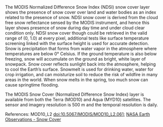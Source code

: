 The MODIS Normalized Difference Snow Index (NDSI) snow cover layer shows the presence of snow cover over land and water bodies as an index related to the presence of snow. NDSI snow cover is derived from the cloud free snow reflectance sensed by the MODIS instrument, and hence this layer shows presence of snow during day time and under cloud clear condition only. NDSI snow cover though could be retrieved in the valid range of (0, 1.0) at every pixel, additional tests like surface temperature screening linked with the surface height is used for accurate detection. Snow is precipitation that forms from water vapor in the atmosphere where temperatures are below 0° Celsius. If the ground temperature is also below freezing, snow will accumulate on the ground as bright, white layer of snowpack. Snow cover reflects sunlight back into the atmosphere, helping to cool the Earth’s surface. Snowmelt is used for drinking water, water for crop irrigation, and can moisturize soil to reduce the risk of wildfire in many areas in the world. When snow melts in the spring, too much snow can cause springtime flooding.

The MODIS Snow Cover (Normalized Difference Snow Index) layer is available from both the Terra (MOD10) and Aqua (MYD10) satellites. The sensor and imagery resolution is 500 m and the temporal resolution is daily.

References: MOD10_L2 [doi:10.5067/MODIS/MOD10_L2.061](https://doi.org/10.5067/MODIS/MOD10_L2.061); [NASA Earth Observations - Snow Cover](https://neo.sci.gsfc.nasa.gov/view.php?datasetId=MOD10C1_M_SNOW)
